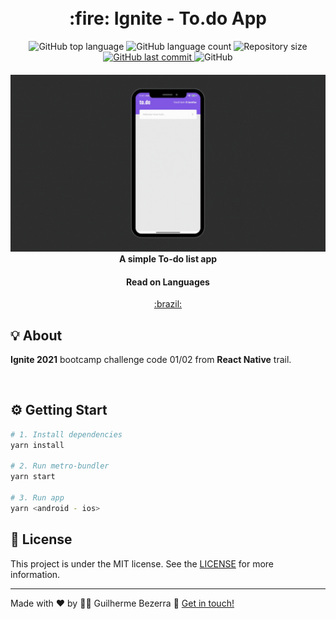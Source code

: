 <h1 align="center">
    <br>
    :fire: Ignite - To.do App 
</h1>

<p align="center">
  <img alt="GitHub top language" src="https://img.shields.io/github/languages/top/gbdsantos/react-native-rocketseat-ignite-challenge-1-todos.svg">

  <img alt="GitHub language count" src="https://img.shields.io/github/languages/count/gbdsantos/react-native-rocketseat-ignite-challenge-1-todos.svg">

  <img alt="Repository size" src="https://img.shields.io/github/repo-size/gbdsantos/react-native-rocketseat-ignite-challenge-1-todos.svg">

  <a href="https://github.com/gbdsantos/react-native-rocketseat-ignite-challenge-1-todos/commits/master">
    <img alt="GitHub last commit" src="https://img.shields.io/github/last-commit/gbdsantos/react-native-rocketseat-ignite-challenge-1-todos.svg">
  </a>

  <img alt="GitHub" src="https://img.shields.io/github/license/gbdsantos/react-native-rocketseat-ignite-challenge-1-todos.svg">
</p>

<h4 align="center">
  <img src="./assets/todo-app-demo.gif">
  A simple To-do list app
</h4>

<div align="center">
  <h4 align="center">Read on Languages</h4>
  <a href="https://github.com/gbdsantos/react-native-rocketseat-ignite-challenge-1-todos/blob/master/README-PT-BR.md">:brazil:
  </a>
</div>
</p>

## :bulb: About 

**Ignite 2021** bootcamp challenge code 01/02 from **React Native** trail.

<br />

## :gear: Getting Start

```Bash
# 1. Install dependencies
yarn install

# 2. Run metro-bundler
yarn start

# 3. Run app
yarn <android - ios>
```

## :memo: License
This project is under the MIT license. See the [LICENSE](https://github.com/gbdsantos/react-native-rocketseat-ignite-challenge-1-todos/blob/master/LICENSE) for more information.

---
Made with ♥ by :man_astronaut: Guilherme Bezerra :wave: [Get in touch!](https://www.linkedin.com/in/gbdsantos/)
